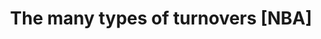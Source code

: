 ---
title: The many types of turnovers [NBA]
layout: redirect
sitemap: false
redirect_to: https://nba.ben.report/posts/turnovers
tags: [nba]
---